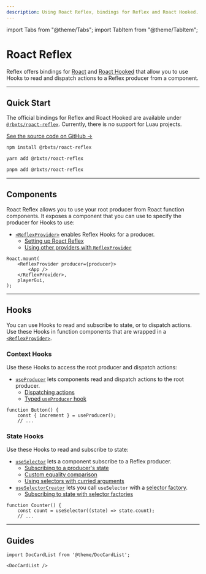 ```yaml
---
description: Using Roact Reflex, bindings for Reflex and Roact Hooked.
---
```


import Tabs from "@theme/Tabs";
import TabItem from "@theme/TabItem";

# Roact Reflex

Reflex offers bindings for [Roact](https://roblox.github.io/roact/) and [Roact Hooked](https://github.com/littensy/rbxts-roact-hooked) that allow you to use Hooks to read and dispatch actions to a Reflex producer from a component.

---

## Quick Start

The official bindings for Reflex and Roact Hooked are available under [`@rbxts/roact-reflex`](https://www.npmjs.com/package/@rbxts/roact-reflex). Currently, there is no support for Luau projects.

[See the source code on GitHub →](https://github.com/littensy/roact-reflex)

<Tabs>
<TabItem value="npm" default>

```bash title="Terminal"
npm install @rbxts/roact-reflex
```

</TabItem>
<TabItem value="Yarn">

```bash title="Terminal"
yarn add @rbxts/roact-reflex
```

</TabItem>
<TabItem value="pnpm">

```bash title="Terminal"
pnpm add @rbxts/roact-reflex
```

</TabItem>
</Tabs>

---

## Components

Roact Reflex allows you to use your root producer from Roact function components. It exposes a component that you can use to specify the producer for Hooks to use:

-   [`<ReflexProvider>`](docs/reference/roact-reflex/reflex-provider) enables Reflex Hooks for a producer.
    -   [Setting up Roact Reflex](docs/reference/roact-reflex/reflex-provider#setting-up-roact-reflex)
    -   [Using other providers with `ReflexProvider`](docs/reference/roact-reflex/reflex-provider#using-other-providers-with-reflexprovider)

```tsx
Roact.mount(
	<ReflexProvider producer={producer}>
		<App />
	</ReflexProvider>,
	playerGui,
);
```

---

## Hooks

You can use Hooks to read and subscribe to state, or to dispatch actions. Use these Hooks in function components that are wrapped in a [`<ReflexProvider>`](docs/reference/roact-reflex/reflex-provider).

### Context Hooks

Use these Hooks to access the root producer and dispatch actions:

-   [`useProducer`](docs/reference/roact-reflex/use-producer) lets components read and dispatch actions to the root producer.
    -   [Dispatching actions](docs/reference/roact-reflex/use-producer#dispatching-actions)
    -   [Typed `useProducer` hook](docs/reference/roact-reflex/use-producer#typed-useproducer-hook)

```tsx
function Button() {
    const { increment } = useProducer();
    // ...
```

### State Hooks

Use these Hooks to read and subscribe to state:

-   [`useSelector`](docs/reference/roact-reflex/use-selector) lets a component subscribe to a Reflex producer.
    -   [Subscribing to a producer's state](docs/reference/roact-reflex/use-selector#subscribing-to-a-producers-state)
    -   [Custom equality comparison](docs/reference/roact-reflex/use-selector#custom-equality-comparison)
    -   [Using selectors with curried arguments](docs/reference/roact-reflex/use-selector#using-selectors-with-curried-arguments)
-   [`useSelectorCreator`](docs/reference/roact-reflex/use-selector-creator) lets you call `useSelector` with a [selector factory](docs/reference/reflex/create-selector#selector-factories).
    -   [Subscribing to state with selector factories](docs/reference/roact-reflex/use-selector-creator#subscribing-to-state-with-selector-factories)

```tsx
function Counter() {
    const count = useSelector((state) => state.count);
    // ...
```

---

## Guides

```mdx-code-block
import DocCardList from '@theme/DocCardList';

<DocCardList />
```
